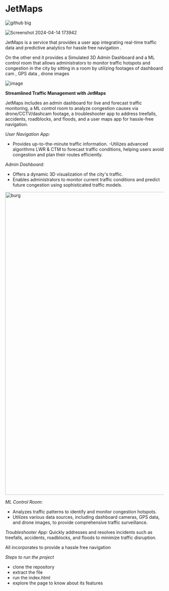 # JetMaps

![github big](https://github.com/Dhanushprasana/JetMaps/assets/107683252/d53dbf19-ae52-4e78-a048-fc151d2aeabd)

![Screenshot 2024-04-14 173942](https://github.com/Dhanushprasana/JetMaps/assets/107683252/f631b790-d143-4963-962a-222650f18b3e)


JetMaps is a service that provides a user app integrating real-time traffic data and predictive analytics for hassle free navigation .

On the other end it provides a Simulated 3D Admin Dashboard and a ML control room that allows administrators to monitor traffic hotspots and congestion in the city by sitting in  a room by utilizing footages of dashboard cam , GPS data , drone images





![image](https://github.com/Dhanushprasana/JetMaps/assets/107683252/0c18bfc3-f057-48c4-a61e-42ea2f4c2f06)




**Streamlined Traffic Management with JetMaps**

JetMaps includes an admin dashboard for live and forecast traffic monitoring, a ML control room to analyze congestion causes via drone/CCTV/dashcam footage, a troubleshooter app to address treefalls, accidents, roadblocks, and floods, and a user maps app for hassle-free navigation.

*User Navigation App:*
- Provides up-to-the-minute traffic information.
-Utilizes advanced algorithms LWR & CTM to forecast traffic conditions, helping users avoid congestion and plan their routes efficiently.


*Admin Dashboard:*
- Offers a dynamic 3D visualization of the city's traffic.
- Enables administrators to monitor current traffic conditions and predict future congestion using sophisticated traffic models.


<img width="960" alt="burg" src="https://github.com/Dhanushprasana/JetMaps/assets/107683252/b746b023-6608-4a65-a5cf-1732ccf306fc">

*ML Control Room:*
- Analyzes traffic patterns to identify and monitor congestion hotspots.
- Utilizes various data sources, including dashboard cameras, GPS data, and drone images, to provide comprehensive traffic surveillance.


*Troubleshooter App:*
Quickly addresses and resolves incidents such as treefalls, accidents, roadblocks, and floods to minimize traffic disruption.

All incorporates to provide a hassle free navigation


*Steps to run the project*

- clone the repository 
- extract the file
- run the index.html
- explore the page to know about its features


 
